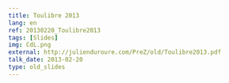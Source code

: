 ```yaml
---
title: Toulibre 2013
lang: en
ref: 20130220_Toulibre2013
tags: [Slides]
img: CdL.png
external: http://julienduroure.com/PreZ/old/Toulibre2013.pdf
talk_date: 2013-02-20
type: old_slides
---
```

